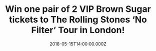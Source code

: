 ---
campaign-uuid: "c-731b554a-2384-41db-b590-ce12be0e2e1a"
type: "Preview"
category: "tickets"
date: "2018-05-15T14:00:00.000Z"
end-date: "2018-05-17T23:59:00.000Z"
disable-form: false
is_promoted: false
has_entry_page: true
title: "Win one pair of 2 VIP Brown Sugar tickets to The Rolling Stones ‘No Filter’\
  \ Tour in London!"
competition-description: "<p>\"There is no stopping us” and just like the promissed,\
  \ The Rolling Stones are back on the road again with massive concerts around UK,\
  \ Ireland, France, Germany, Czech Republic & Poland and they’re stopping at home\
  \ on Friday May 25th at London Stadium and we want YOU to be there! We’ve got our\
  \ hands on 2 VIP Brown Sugar tickets to 2 lucky NME AAA members to win!</p>\r\n\
  <p>Sounds good? You know what to do…</p>"
hero-header: "Win one pair of 2 VIP Brown Sugar tickets to The Rolling Stones ‘No\
  \ Filter’ Tour in London!"
terms-confirmation: "N/A"
banner-img: "https://assets.expresslyapp.com/asset-29506aea-94d8-4ee4-9b28-8b30b3397431.jpg"
logo-left-href: "http://www.rollingstones.com/tickets/"
logo-left-image: "https://assets.expresslyapp.com/asset-ce75c925-7d00-4672-ace8-97d84af13c1d.jpg"
logo-left-title: "Stones NoFilter."
bg-image-hero: "https://assets.expresslyapp.com/asset-7bf8b8bf-5eab-4afa-bd84-d8f7060e8b67.jpg"
bg-image-first: "https://assets.expresslyapp.com/asset-73520083-d77d-48ef-b8fb-d839e0b3a085.jpg"
bg-image-second: "https://assets.expresslyapp.com/asset-a5bfb931-31e7-4499-98b2-7eb6ab7a7eb2.jpg"
bg-image-third: "https://assets.expresslyapp.com/asset-9520732b-8825-47f1-9faf-0e42ac67c27c.jpg"
section1-content: "<p>Over the past eighteen months the Rolling Stones have been on\
  \ top of their game: Grammy Award winning ‘Blue & Lonesome’, ‘Olé Olé Olé!, - a\
  \ trip across South America’ documentary… but now, from their hugely successful\
  \ sold out European trek in the autumn of last year, they are back onstage again!\
  \ and they want to treat fans to a set list packed full of classics such as ‘Satisfaction’\
  , ‘Paint It Black’, ‘Tumbling Dice’ & ‘Brown Sugar’ and that is just the beginning!</p>"
section2-content: "<p>We’ve managed to get our hands on 2 VIP Brown Sugar tickets\
  \ to their massive concert on Friday May 25th at London Stadium! The VIP Brown Sugar\
  \ tickets include:</p>\r\n\r\n<p>One Amazing Golden Circle General Admission Pitch\
  \ Ticket\r\n\t•\tPackage Includes Early Entry and First Access to Your Section</p>\r\
  \n<p>One Limited Edition The Rolling Stones Tour Lithograph\r\n\t•\tLimited Edition\
  \ Tour Lithograph Based Upon Original The Rolling Stones Artwork\r\n\t•\tAll Limited\
  \ Edition Lithographs Printed on Heavy Weight, Acid Free Fine Art Paper</p>\r\n\
  <p>The Rolling Stones VIP Travel Pack\r\n\t•\tCreated Exclusively For VIP Package\
  \ Purchasers - Includes Items You’d Take “On the Road”\r\n\t•\tTravel Pack Contains\
  \ an Assortment of Exclusive The Rolling Stones Themed Merchandise and Includes\
  \ a Commemorative VIP Laminate & Matching Lanyard</p>"
section3-content: "<p>The Rolling Stones are coming to town to bring a spectacular\
  \ production and state of the art stage design! If you don’t want to miss this special\
  \ occasion, enter the draw below for a chance to win a pair of 2 VIP Brown Sugar\
  \ tickets to see them live on Friday May 25th at London Stadium!</p>\r\n<p>Good\
  \ luck!</p>"
entry-title: "Win one pair of 2 VIP Brown Sugar tickets to The Rolling Stones ‘No\
  \ Filter’ Tour in London!"
entry-content: "<p>Complete the form below before May 17th at 23:59 to be in with\
  \ a chance to rock out with The Rolling Stones at London Stadium next Friday May\
  \ 25th!</p>"
has-winner: false
prize-description: "One pair of 2 VIP Brown Sugar tickets to The Rolling Stones ‘\
  No Filter’ Tour in London!"
prize-restrictions: "Winner is responsible for any transport costs to/from the event."
---